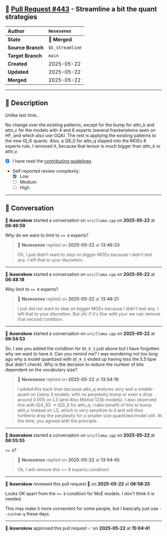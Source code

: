 ## 🔀 [Pull Request #443](https://github.com/ikawrakow/ik_llama.cpp/pull/443) - Streamline a bit the quant strategies

| **Author** | `Nexesenex` |
| :--- | :--- |
| **State** | 🔀 **Merged** |
| **Source Branch** | `QS_streamline` |
| **Target Branch** | `main` |
| **Created** | 2025-05-22 |
| **Updated** | 2025-05-22 |
| **Merged** | 2025-05-22 |

---

## 📄 Description

Unlike last time..

No change over the existing patterns, except for the bump for attn_k and attn_v for the models with 4 and 6 experts (several frankensteins seen on HF, and which also use GQA).
The rest is applying the existing patterns to the new IQ_K quants.
Also, a Q8_0 for attn_q slipped into the MOEs 8 experts rule, I removed it, because that tensor is much bigger than attn_k or attn_v.

- [x] I have read the [contributing guidelines](https://github.com/ggerganov/llama.cpp/blob/master/CONTRIBUTING.md)
- Self-reported review complexity:
  - [x] Low
  - [ ] Medium
  - [ ] High

---

## 💬 Conversation

👤 **ikawrakow** started a conversation on `src/llama.cpp` on **2025-05-22** at **06:46:59**

Why do we want to limit to `<= 8` experts?

> 👤 **Nexesenex** replied on **2025-05-22** at **13:46:33**
> 
> Oh, I just didn't want to step on bigger MOEs because I didn't test any.
> I left that to your discretion.

---

👤 **ikawrakow** started a conversation on `src/llama.cpp` on **2025-05-22** at **06:48:18**

Why limit to `<= 8` experts?

> 👤 **Nexesenex** replied on **2025-05-22** at **13:48:21**
> 
> I just did not want to step on bigger MOEs because I didn't test any.
> I left that to your discretion. But ofc if it's fine with your we can remove that second condition.

---

👤 **ikawrakow** started a conversation on `src/llama.cpp` on **2025-05-22** at **06:54:53**

So, I see you added the condition for `Q5_K_S` just above but I have forgotten why we want to have it. Can you remind me? I was wondering not too long ago why a model quantized with `Q5_K_S` ended up having less the 5.5 bpw (but didn't check). Why is the decision to reduce the number of bits dependent on the vocabulary size?

> 👤 **Nexesenex** replied on **2025-05-22** at **13:54:19**
> 
> I added this back then because attn_q endures very well a smaller quant on Llama 3 models, with no perplexity bump or even a drop around 0.005 on L3 (and Also Mistral 123b models).
> I also observed this with IQ4_XS -> IQ3_S for attn_q.
> I take benefit of this to bump attn_v instead on L3, which is very sensitive to it and will thus furtherly drop the perplexity for a smaller size quantized model still.
> At the time, you agreed with the principle.

---

👤 **ikawrakow** started a conversation on `src/llama.cpp` on **2025-05-22** at **06:55:55**

`<= 8`?

> 👤 **Nexesenex** replied on **2025-05-22** at **13:54:45**
> 
> Ok, I will remove this <= 8 experts condition!

---

👤 **ikawrakow** reviewed this pull request 💬 on **2025-05-22** at **06:58:25**

Looks OK apart from the `<= 8` condition for MoE models. I don't think it is needed.

This may make it more convenient for some people, but I basically just use `--custom-q` these days.

---

👤 **ikawrakow** approved this pull request ✅ on **2025-05-22** at **15:04:41**